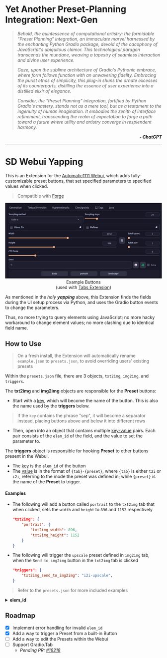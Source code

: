 ﻿# **Y**et **A**nother **P**reset-**P**lanning **I**ntegration: **N**ext-**G**en

<p><blockquote><i>

Behold, the quintessence of computational artistry: the formidable "Preset Planning" integration, an immaculate marvel harnessed by the enchanting Python Gradio package, devoid of the cacophony of JavaScript's ubiquitous clamor. This technological paragon transcends the mundane, weaving a tapestry of seamless interaction and divine user experience.

Gaze, upon the sublime architecture of Gradio's Pythonic embrace, where form follows function with an unwavering fidelity. Embracing the purist ethos of simplicity, this plug-in shuns the ornate excesses of its counterparts, distilling the essence of user experience into a distilled elixir of elegance.

Consider, the "Preset Planning" integration, fortified by Python Gradio's mastery, stands not as a mere tool, but as a testament to the ingenuity of human imagination. It embodies the zenith of interface refinement, transcending the realm of expectation to forge a path toward a future where utility and artistry converge in resplendent harmony.

</i></blockquote></p>

<p align="right"><i><b>- ChatGPT</b></i></p>

<hr>

# SD Webui Yapping
This is an Extension for the [Automatic1111 Webui](https://github.com/AUTOMATIC1111/stable-diffusion-webui), which adds fully-customizable preset buttons, that set specified parameters to specified values when clicked.

> Compatible with [Forge](https://github.com/lllyasviel/stable-diffusion-webui-forge)

<p align="center">
<img src="ui.jpg"><br>
Example Buttons<br>
(used with <a href="https://github.com/Haoming02/sd-webui-tabs-extension">Tabs Extension</a>)
</p>

As mentioned in the *holy **yapping*** above, this Extension finds the fields during the UI setup process via Python, and uses the Gradio button events to change the parameters.

Thus, no more trying to query elements using JavaScript; no more hacky workaround to change element values; no more clashing due to identical field name.

## How to Use

> On a fresh install, the Extension will automatically rename `example.json` to `presets.json`, to avoid overriding users' existing presets

Within the `presets.json` file, there are 3 objects, `txt2img`, `img2img`, and `triggers`.

The **txt2img** and **img2img** objects are responsible for the **Preset** buttons:

- Start with a <ins>key</ins>, which will become the name of the button. This is also the name used by the **triggers** below.

> If the `key` contains the phrase "sep", it will become a separator instead, placing buttons above and below it into different rows

- Then, open into an object that contains multiple <ins>key-value</ins> pairs. Each pair consists of the `elem_id` of the field, and the value to set the parameter to.

The **triggers** object is responsible for hooking **Preset** to other buttons present in the Webui.

- The <ins>key</ins> is the `elem_id` of the button
- The <ins>value</ins> is in the format of `{tab}-{preset}`, where `{tab}` is either `t2i` or `i2i`, referring to the mode the preset was defined in; while `{preset}` is the name of the **Preset** to trigger.

#### Examples
- The following will add a button called `portrait` to the `txt2img` tab that when clicked, sets the `width` and `height` to `896` and `1152` respectively

    ```json
    "txt2img": {
        "portrait": {
            "txt2img_width": 896,
            "txt2img_height": 1152
        }
    }
    ```

- The following will trigger the `upscale` preset defined in `img2img` tab, when the `Send to img2img` button in the `txt2img` tab is clicked

    ```json
    "triggers": {
        "txt2img_send_to_img2img": "i2i-upscale",
    }
    ```

> Refer to the `presets.json` for more included examples

<details>
<summary><b>elem_id</b></summary>

To find the `elem_id` of a parameter, right click on the field and click `Inspect Element`, then look through the parent elements until you can find a descriptive `id`.

Most parameters should work, as long as they are Gradio components defined with unique `elem_id` properly, even ones from other Extensions.

Listed below are some built-in `elem_id` that were tested and confirmed to work:

- `txt2img_sampling`
- `txt2img_width`
- `txt2img_height`
- `txt2img_steps`
- `txt2img_cfg_scale`
- `img2img_sampling`
- `img2img_width`
- `img2img_height`
- `img2img_steps`
- `img2img_cfg_scale`
- `img2img_denoising_strength`
- `txt2img_send_to_img2img`
- `img2img_send_to_inpaint`

</details>

## Roadmap
- [X] Implement error handling for invalid `elem_id`
- [X] Add a way to trigger a Preset from a built-in Button
- [ ] Add a way to edit the Presets within the Webui
- [ ] Support Gradio.Tab
    - *Pending PR: [#16218](https://github.com/AUTOMATIC1111/stable-diffusion-webui/pull/16218)*
